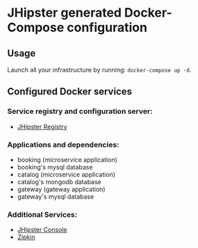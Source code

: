 # JHipster generated Docker-Compose configuration

## Usage

Launch all your infrastructure by running: `docker-compose up -d`.

## Configured Docker services

### Service registry and configuration server:
- [JHipster Registry](http://localhost:8761)

### Applications and dependencies:
- booking (microservice application)
- booking's mysql database
- catalog (microservice application)
- catalog's mongodb database
- gateway (gateway application)
- gateway's mysql database

### Additional Services:

- [JHipster Console](http://localhost:5601)
- [Zipkin](http://localhost:9411)
